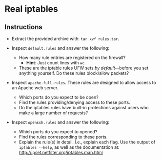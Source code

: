 # Real iptables

## Instructions
- Extract the provided archive with: `tar xvf rules.tar`.

- Inspect `default.rules` and answer the following:
  - How many rule entries are registered on the firewall?
      - **Hint**: Just count lines with `wc`.
  - These are the iptable rules UFW sets _by default_—before you set anything yourself. Do these rules block/allow packets?

- Inspect `apache.full.rules`. These rules are designed to allow access to an Apache web server.
  - Which ports do you expect to be open?
  - Find the rules providing/denying access to these ports.
  - Do the iptables rules have built-in protections against users who make a large number of requests?

- Inspect `openssh.rules` and answer the following:
  - Which ports do you expect to opened?
  - Find the rules corresponding to these ports.
  - Explain the rule(s) in detail. I.e., explain each flag. Use the output of `iptables --help`, as well as the documentation at: http://ipset.netfilter.org/iptables.man.html